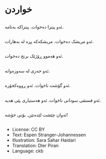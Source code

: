 # خواردن

##
ئه‌و پیتزا ده‌خوات. پیتزاکه‌ به‌تامه‌.

##
ئه‌و مریشک ده‌خوات. مریشکه‌که‌ پڕە لە بەهارات.

##
ئه‌و هه‌موو ڕۆژێک برنج ده‌خوات.

##
ئه‌و حه‌زی له‌ سه‌وزه‌واته‌.

##
ئه‌و گۆشت ناخوات. ئه‌و ڕووەکخۆرە.

##
ئه‌و فستقی سودانی ناخوات. ئه‌و هه‌ستیاری پێی هه‌یه‌.

##
ئه‌وان چێشت لێده‌نێن. بۆنی خۆشه‌!

##
* License: CC BY
* Text: Espen Stranger-Johannessen
* Illustration: Sara Sahar Haidari
* Translation: Dler Piran
* Language: ckb

